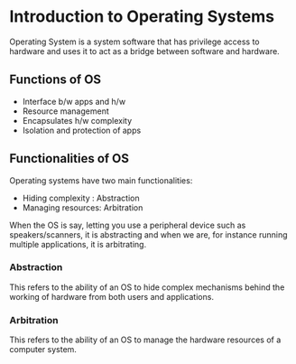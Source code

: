 # Introduction to Operating Systems

Operating System is a system software that has privilege access to hardware and
uses it to act as a bridge between software and hardware.

## Functions of OS

- Interface b/w apps and h/w
- Resource management
- Encapsulates h/w complexity
- Isolation and protection of apps

## Functionalities of OS

Operating systems have two main functionalities:

- Hiding complexity : Abstraction
- Managing resources: Arbitration

When the OS is say, letting you use a peripheral device such as speakers/scanners,
it is abstracting and when we are, for instance running multiple applications,
it is arbitrating.

### Abstraction

This refers to the ability of an OS to hide complex mechanisms behind the working
of hardware from both users and applications.

### Arbitration

This refers to the ability of an OS to manage the hardware resources of a computer
system.
